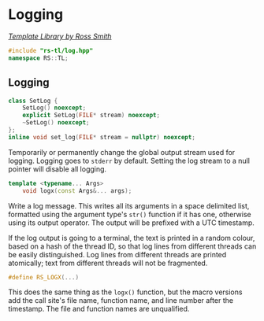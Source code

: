 # Logging

_[Template Library by Ross Smith](index.html)_

```c++
#include "rs-tl/log.hpp"
namespace RS::TL;
```

## Logging

```c++
class SetLog {
    SetLog() noexcept;
    explicit SetLog(FILE* stream) noexcept;
    ~SetLog() noexcept;
};
inline void set_log(FILE* stream = nullptr) noexcept;
```

Temporarily or permanently change the global output stream used for logging.
Logging goes to `stderr` by default. Setting the log stream to a null pointer
will disable all logging.

```c++
template <typename... Args>
    void logx(const Args&... args);
```

Write a log message. This writes all its arguments in a space delimited list,
formatted using the argument type's `str()` function if it has one, otherwise
using its output operator. The output will be prefixed with a UTC timestamp.

If the log output is going to a terminal, the text is printed in a random
colour, based on a hash of the thread ID, so that log lines from different
threads can be easily distinguished. Log lines from different threads are
printed atomically; text from different threads will not be fragmented.

```c++
#define RS_LOGX(...)
```

This does the same thing as the `logx()` function, but the macro versions add
the call site's file name, function name, and line number after the
timestamp. The file and function names are unqualified.
